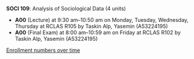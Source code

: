 **SOCI 109**: Analysis of Sociological Data (4 units)

- **A00** (Lecture) at 9:30 am–10:50 am on Monday, Tuesday, Wednesday, Thursday at RCLAS R105 by Taskin Alp, Yasemin (A53224195)
- **A00** (Final Exam) at 8:00 am–10:59 am on Friday at RCLAS R102 by Taskin Alp, Yasemin (A53224195)

[Enrollment numbers over time](./SOCI109.tsv)
